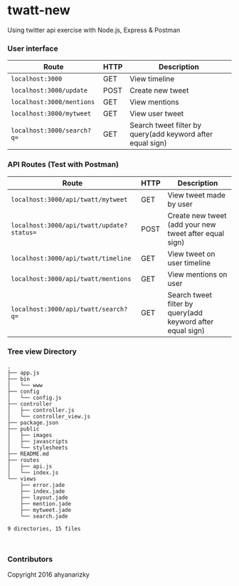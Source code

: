 # twatt-new
Using twitter api exercise with Node.js, Express & Postman

### User interface
Route | HTTP | Description |
------|------|------------|
`localhost:3000` | GET | View timeline
`localhost:3000/update`| POST | Create new tweet
`localhost:3000/mentions` | GET | View mentions
`localhost:3000/mytweet` | GET | View user tweet
`localhost:3000/search?q=` | GET | Search tweet filter by query(add keyword after equal sign)



### API Routes (Test with Postman)
Route | HTTP | Description |
------|------|------------|
`localhost:3000/api/twatt/mytweet` | GET | View tweet made by user
`localhost:3000/api/twatt/update?status=` | POST | Create new tweet (add your new tweet after equal sign)
`localhost:3000/api/twatt/timeline` | GET | View tweet on user timeline
`localhost:3000/api/twatt/mentions` | GET | View mentions on user
`localhost:3000/api/twatt/search?q=` | GET | Search tweet filter by query(add keyword after equal sign)


### Tree view Directory
```
.
├── app.js
├── bin
│   └── www
├── config
│   └── config.js
├── controller
│   ├── controller.js
│   └── controller_view.js
├── package.json
├── public
│   ├── images
│   ├── javascripts
│   └── stylesheets
├── README.md
├── routes
│   ├── api.js
│   └── index.js
└── views
    ├── error.jade
    ├── index.jade
    ├── layout.jade
    ├── mention.jade
    ├── mytweet.jade
    └── search.jade

9 directories, 15 files



```

### Contributors
Copyright 2016 ahyanarizky
